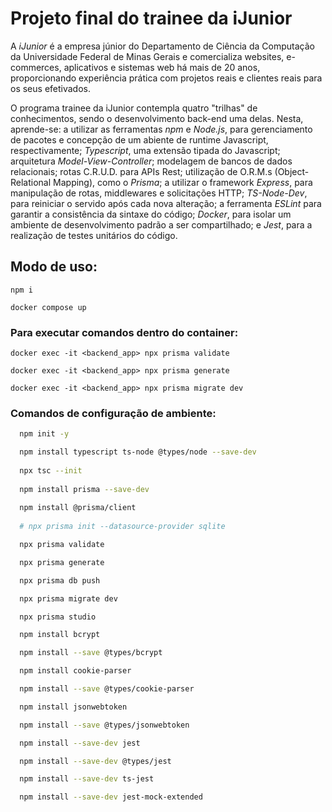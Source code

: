 # Projeto final do trainee da iJunior

A *iJunior* é a empresa júnior do Departamento de Ciência da Computação da Universidade Federal de Minas Gerais e comercializa websites, e-commerces, aplicativos e sistemas web há mais de 20 anos, proporcionando experiência prática com projetos reais e clientes reais para os seus efetivados.

O programa trainee da iJunior contempla quatro "trilhas" de conhecimentos, sendo o desenvolvimento back-end uma delas. Nesta, aprende-se: a utilizar as ferramentas *npm* e *Node.js*, para gerenciamento de pacotes e concepção de um abiente de runtime Javascript, respectivamente; *Typescript*, uma extensão tipada do Javascript; arquitetura *Model-View-Controller*; modelagem de bancos de dados relacionais; rotas C.R.U.D. para APIs Rest; utilização de O.R.M.s (Object-Relational Mapping), como o *Prisma*; a utilizar o framework *Express*, para manipulação de rotas, middlewares e solicitações HTTP; *TS-Node-Dev*, para reiniciar o servido após cada nova alteração; a ferramenta *ESLint* para garantir a consistência da sintaxe do código; *Docker*, para isolar um ambiente de desenvolvimento padrão a ser compartilhado; e *Jest*, para a realização de testes unitários do código.

## Modo de uso:

```bash:
npm i

docker compose up
```

### Para executar comandos dentro do container:

```bash:
docker exec -it <backend_app> npx prisma validate

docker exec -it <backend_app> npx prisma generate

docker exec -it <backend_app> npx prisma migrate dev
```

### Comandos de configuração de ambiente:

```bash
  npm init -y

  npm install typescript ts-node @types/node --save-dev
  
  npx tsc --init
  
  npm install prisma --save-dev
  
  npm install @prisma/client
  
  # npx prisma init --datasource-provider sqlite

  npx prisma validate

  npx prisma generate

  npx prisma db push

  npx prisma migrate dev

  npx prisma studio

  npm install bcrypt

  npm install --save @types/bcrypt

  npm install cookie-parser

  npm install --save @types/cookie-parser

  npm install jsonwebtoken

  npm install --save @types/jsonwebtoken

  npm install --save-dev jest

  npm install --save-dev @types/jest

  npm install --save-dev ts-jest

  npm install --save-dev jest-mock-extended
```

